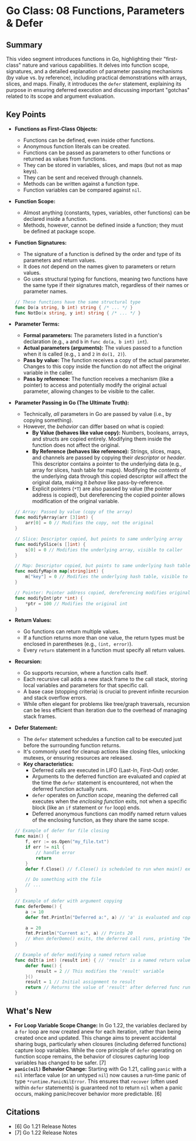 # Go Class: 08 Functions, Parameters & Defer

## Summary
This video segment introduces functions in Go, highlighting their "first-class" nature and various capabilities. It delves into function scope, signatures, and a detailed explanation of parameter passing mechanisms (by value vs. by reference), including practical demonstrations with arrays, slices, and maps. Finally, it introduces the `defer` statement, explaining its purpose in ensuring deferred execution and discussing important "gotchas" related to its scope and argument evaluation.

## Key Points

*   **Functions as First-Class Objects:**
    *   Functions can be defined, even inside other functions.
    *   Anonymous function literals can be created.
    *   Functions can be passed as parameters to other functions or returned as values from functions.
    *   They can be stored in variables, slices, and maps (but not as map keys).
    *   They can be sent and received through channels.
    *   Methods can be written against a function type.
    *   Function variables can be compared against `nil`.

*   **Function Scope:**
    *   Almost anything (constants, types, variables, other functions) can be declared inside a function.
    *   Methods, however, cannot be defined inside a function; they must be defined at package scope.

*   **Function Signatures:**
    *   The signature of a function is defined by the order and type of its parameters and return values.
    *   It does *not* depend on the names given to parameters or return values.
    *   Go uses structural typing for functions, meaning two functions have the same type if their signatures match, regardless of their names or parameter names.
    ```go
    // These functions have the same structural type
    func Do(a string, b int) string { /* ... */ }
    func NotDo(x string, y int) string { /* ... */ }
    ```

*   **Parameter Terms:**
    *   **Formal parameters:** The parameters listed in a function's declaration (e.g., `a` and `b` in `func do(a, b int) int`).
    *   **Actual parameters (arguments):** The values passed to a function when it is called (e.g., `1` and `2` in `do(1, 2)`).
    *   **Pass by value:** The function receives a copy of the actual parameter. Changes to this copy inside the function do not affect the original variable in the caller.
    *   **Pass by reference:** The function receives a mechanism (like a pointer) to access and potentially modify the original actual parameter, allowing changes to be visible to the caller.

*   **Parameter Passing in Go (The Ultimate Truth):**
    *   Technically, *all* parameters in Go are passed by value (i.e., by copying something).
    *   However, the *behavior* can differ based on what is copied:
        *   **By Value (behaves like value copy):** Numbers, booleans, arrays, and structs are copied entirely. Modifying them inside the function does not affect the original.
        *   **By Reference (behaves like reference):** Strings, slices, maps, and channels are passed by copying their *descriptor* or *header*. This descriptor contains a pointer to the underlying data (e.g., array for slices, hash table for maps). Modifying the *contents* of the underlying data through this copied descriptor *will* affect the original data, making it *behave* like pass-by-reference.
        *   Explicit pointers (`*T`) are also passed by value (the pointer address is copied), but dereferencing the copied pointer allows modification of the original variable.
    ```go
    // Array: Passed by value (copy of the array)
    func modifyArray(arr [3]int) {
        arr[0] = 0 // Modifies the copy, not the original
    }

    // Slice: Descriptor copied, but points to same underlying array
    func modifySlice(s []int) {
        s[0] = 0 // Modifies the underlying array, visible to caller
    }

    // Map: Descriptor copied, but points to same underlying hash table
    func modifyMap(m map[string]int) {
        m["key"] = 0 // Modifies the underlying hash table, visible to caller
    }

    // Pointer: Pointer address copied, dereferencing modifies original
    func modifyInt(ptr *int) {
        *ptr = 100 // Modifies the original int
    }
    ```

*   **Return Values:**
    *   Go functions can return multiple values.
    *   If a function returns more than one value, the return types must be enclosed in parentheses (e.g., `(int, error)`).
    *   Every `return` statement in a function must specify all return values.

*   **Recursion:**
    *   Go supports recursion, where a function calls itself.
    *   Each recursive call adds a new stack frame to the call stack, storing local variables and parameters for that specific call.
    *   A base case (stopping criteria) is crucial to prevent infinite recursion and stack overflow errors.
    *   While often elegant for problems like tree/graph traversals, recursion can be less efficient than iteration due to the overhead of managing stack frames.

*   **Defer Statement:**
    *   The `defer` statement schedules a function call to be executed just before the surrounding function returns.
    *   It's commonly used for cleanup actions like closing files, unlocking mutexes, or ensuring resources are released.
    *   **Key characteristics:**
        *   Deferred calls are executed in LIFO (Last-In, First-Out) order.
        *   Arguments to the deferred function are evaluated and *copied* at the time the `defer` statement is encountered, not when the deferred function actually runs.
        *   `defer` operates on *function scope*, meaning the deferred call executes when the *enclosing function* exits, not when a specific block (like an `if` statement or `for` loop) ends.
        *   Deferred anonymous functions can modify named return values of the enclosing function, as they share the same scope.
    ```go
    // Example of defer for file closing
    func main() {
        f, err := os.Open("my_file.txt")
        if err != nil {
            // handle error
            return
        }
        defer f.Close() // f.Close() is scheduled to run when main() exits

        // Do something with the file
        // ...
    }

    // Example of defer with argument copying
    func deferDemo() {
        a := 10
        defer fmt.Println("Deferred a:", a) // 'a' is evaluated and copied as 10 here

        a = 20
        fmt.Println("Current a:", a) // Prints 20
        // When deferDemo() exits, the deferred call runs, printing "Deferred a: 10"
    }

    // Example of defer modifying a named return value
    func doIt(a int) (result int) { // 'result' is a named return value
        defer func() {
            result = 2 // This modifies the 'result' variable
        }()
        result = 1 // Initial assignment to result
        return // Returns the value of 'result' after deferred func runs (which is 2)
    }
    ```

## What's New
*   **For Loop Variable Scope Change:** In Go 1.22, the variables declared by a `for` loop are now created anew for each iteration, rather than being created once and updated. This change aims to prevent accidental sharing bugs, particularly when closures (including deferred functions) capture loop variables. While the core principle of `defer` operating on function scope remains, the behavior of closures capturing loop variables has changed to be safer. [7]
*   **`panic(nil)` Behavior Change:** Starting with Go 1.21, calling `panic` with a `nil` interface value (or an untyped `nil`) now causes a run-time panic of type `*runtime.PanicNilError`. This ensures that `recover` (often used within `defer` statements) is guaranteed not to return `nil` when a panic occurs, making panic/recover behavior more predictable. [6]

## Citations
- [6] Go 1.21 Release Notes
- [7] Go 1.22 Release Notes